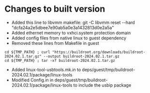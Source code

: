 # Changes to built version 
- Added this line to libvmm makefile:  git -C libvmm reset --hard "dcfa24a2e5dbee7e90ab5a0e3a1432813d0e2a5a"
- Added ethernet memory to vxhci.system protection domain
- Added config files from native linux to guest dependency
-  Removed these lines from Makefile in guest
```
cd ${TMP_PATH} ; curl "https://buildroot.org/downloads/buildroot-2024.02.1.tar.gz" --output buildroot-2024.02.1.tar.gz
cd ${TMP_PATH} ; tar -xf buildroot-2024.02.1.tar.gz
```
- Added linux-tool-usbtools.mk.in to deps/guest/tmp/buildroot-2024.02.1/package/linux-tools
- Modified Config.in in deps/guest/tmp/buildroot-2024.02.1/package/linux-tools to include the usbip package 
